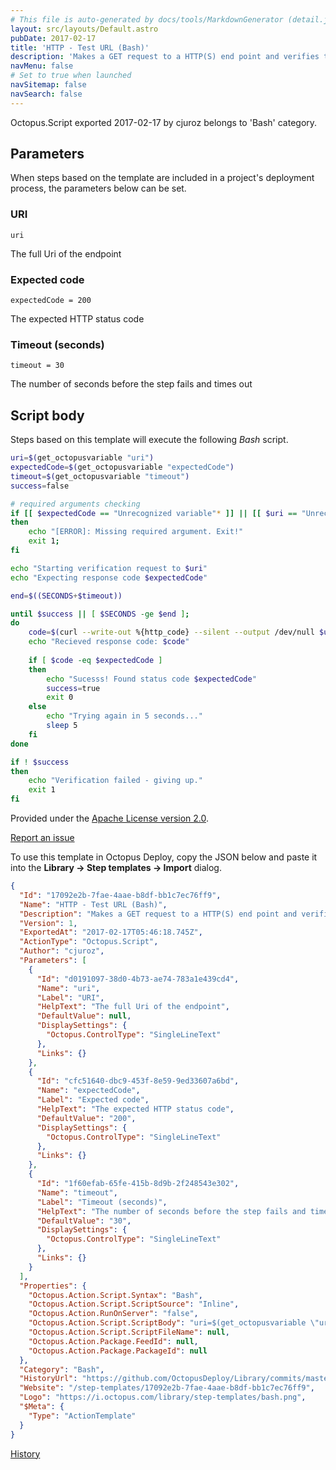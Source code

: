 ```yaml
---
# This file is auto-generated by docs/tools/MarkdownGenerator (detail.js)
layout: src/layouts/Default.astro
pubDate: 2017-02-17
title: 'HTTP - Test URL (Bash)'
description: 'Makes a GET request to a HTTP(S) end point and verifies that a particular status code is returned within a specified period of time'
navMenu: false
# Set to true when launched
navSitemap: false
navSearch: false
---
```


Octopus.Script exported 2017-02-17 by cjuroz belongs to 'Bash' category.

## Parameters

When steps based on the template are included in a project's deployment process, the parameters below can be set.


<div class="param">

### URI

`uri`

The full Uri of the endpoint

</div>
        
<div class="param">

### Expected code

`expectedCode = 200`

The expected HTTP status code

</div>
        
<div class="param">

### Timeout (seconds)

`timeout = 30`

The number of seconds before the step fails and times out

</div>
        

## Script body

Steps based on this template will execute the following *Bash* script.

```bash
uri=$(get_octopusvariable "uri")
expectedCode=$(get_octopusvariable "expectedCode")
timeout=$(get_octopusvariable "timeout")
success=false

# required arguments checking
if [[ $expectedCode == "Unrecognized variable"* ]] || [[ $uri == "Unrecognized variable"* ]] || [[ $timeout == "Unrecognized variable"* ]]
then
    echo "[ERROR]: Missing required argument. Exit!"
    exit 1;
fi

echo "Starting verification request to $uri"
echo "Expecting response code $expectedCode"

end=$((SECONDS+$timeout))

until $success || [ $SECONDS -ge $end ];
do
    code=$(curl --write-out %{http_code} --silent --output /dev/null $uri)
    echo "Recieved response code: $code"
    
    if [ $code -eq $expectedCode ]
    then
        echo "Sucesss! Found status code $expectedCode"
        success=true
        exit 0
    else
        echo "Trying again in 5 seconds..."
        sleep 5
    fi
done

if ! $success
then
    echo "Verification failed - giving up."
    exit 1
fi
```

Provided under the [Apache License version 2.0](https://github.com/OctopusDeploy/Library/blob/master/LICENSE.txt).

[Report an issue](https://github.com/OctopusDeploy/Library/issues/new?assignees=&labels=&projects=&template=bug-report.yml&title=Issue%20with%20HTTP%20-%20Test%20URL%20(Bash)&step-template=HTTP%20-%20Test%20URL%20(Bash))

<div class="get-json">

To use this template in Octopus Deploy, copy the JSON below and paste it into the **Library → Step templates → Import** dialog.

```json
{
  "Id": "17092e2b-7fae-4aae-b8df-bb1c7ec76ff9",
  "Name": "HTTP - Test URL (Bash)",
  "Description": "Makes a GET request to a HTTP(S) end point and verifies that a particular status code is returned within a specified period of time",
  "Version": 1,
  "ExportedAt": "2017-02-17T05:46:18.745Z",
  "ActionType": "Octopus.Script",
  "Author": "cjuroz",
  "Parameters": [
    {
      "Id": "d0191097-38d0-4b73-ae74-783a1e439cd4",
      "Name": "uri",
      "Label": "URI",
      "HelpText": "The full Uri of the endpoint",
      "DefaultValue": null,
      "DisplaySettings": {
        "Octopus.ControlType": "SingleLineText"
      },
      "Links": {}
    },
    {
      "Id": "cfc51640-dbc9-453f-8e59-9ed33607a6bd",
      "Name": "expectedCode",
      "Label": "Expected code",
      "HelpText": "The expected HTTP status code",
      "DefaultValue": "200",
      "DisplaySettings": {
        "Octopus.ControlType": "SingleLineText"
      },
      "Links": {}
    },
    {
      "Id": "1f60efab-65fe-415b-8d9b-2f248543e302",
      "Name": "timeout",
      "Label": "Timeout (seconds)",
      "HelpText": "The number of seconds before the step fails and times out",
      "DefaultValue": "30",
      "DisplaySettings": {
        "Octopus.ControlType": "SingleLineText"
      },
      "Links": {}
    }
  ],
  "Properties": {
    "Octopus.Action.Script.Syntax": "Bash",
    "Octopus.Action.Script.ScriptSource": "Inline",
    "Octopus.Action.RunOnServer": "false",
    "Octopus.Action.Script.ScriptBody": "uri=$(get_octopusvariable \"uri\")\nexpectedCode=$(get_octopusvariable \"expectedCode\")\ntimeout=$(get_octopusvariable \"timeout\")\nsuccess=false\n\n# required arguments checking\nif [[ $expectedCode == \"Unrecognized variable\"* ]] || [[ $uri == \"Unrecognized variable\"* ]] || [[ $timeout == \"Unrecognized variable\"* ]]\nthen\n    echo \"[ERROR]: Missing required argument. Exit!\"\n    exit 1;\nfi\n\necho \"Starting verification request to $uri\"\necho \"Expecting response code $expectedCode\"\n\nend=$((SECONDS+$timeout))\n\nuntil $success || [ $SECONDS -ge $end ];\ndo\n    code=$(curl --write-out %{http_code} --silent --output /dev/null $uri)\n    echo \"Recieved response code: $code\"\n    \n    if [ $code -eq $expectedCode ]\n    then\n        echo \"Sucesss! Found status code $expectedCode\"\n        success=true\n        exit 0\n    else\n        echo \"Trying again in 5 seconds...\"\n        sleep 5\n    fi\ndone\n\nif ! $success\nthen\n    echo \"Verification failed - giving up.\"\n    exit 1\nfi",
    "Octopus.Action.Script.ScriptFileName": null,
    "Octopus.Action.Package.FeedId": null,
    "Octopus.Action.Package.PackageId": null
  },
  "Category": "Bash",
  "HistoryUrl": "https://github.com/OctopusDeploy/Library/commits/master/step-templates//opt/buildagent/work/75443764cd38076d/step-templates/bash-http-test-url.json",
  "Website": "/step-templates/17092e2b-7fae-4aae-b8df-bb1c7ec76ff9",
  "Logo": "https://i.octopus.com/library/step-templates/bash.png",
  "$Meta": {
    "Type": "ActionTemplate"
  }
}
```

[History](https://github.com/OctopusDeploy/Library/commits/master/step-templates/https://github.com/OctopusDeploy/Library/commits/master/step-templates//opt/buildagent/work/75443764cd38076d/step-templates/bash-http-test-url.json)

</div>

